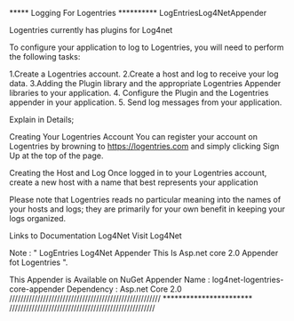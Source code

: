  *****    Logging For Logentries    **********
         LogEntriesLog4NetAppender

Logentries currently has plugins for Log4net 

To configure your application to log to Logentries, you will need to perform the following tasks:

1.Create a Logentries account.
2.Create a host and log to receive your log data.
3.Adding the Plugin library and the appropriate Logentries Appender libraries to your application.
4. Configure the Plugin and the Logentries appender in your application.
5. Send log messages from your application.
 
 Explain in Details;

Creating Your Logentries Account
You can register your account on Logentries by browning to https://logentries.com and simply clicking Sign Up at the top of the page.

Creating the Host and Log
Once logged in to your Logentries account, create a new host with a name that best represents your application 

Please note that Logentries reads no particular meaning into the names of your hosts and logs; they are primarily for your own benefit in keeping your logs organized.

Links to Documentation
Log4Net
Visit Log4Net

Note : " LogEntries Log4Net Appender This Is Asp.net core 2.0 Appender fot Logentries ".

This Appender is Available on NuGet
Appender Name : log4net-logentries-core-appender
Dependency : Asp.net Core 2.0
////////////////////////////////////////////////////// *********************** ////////////////////////////////////////////////////


